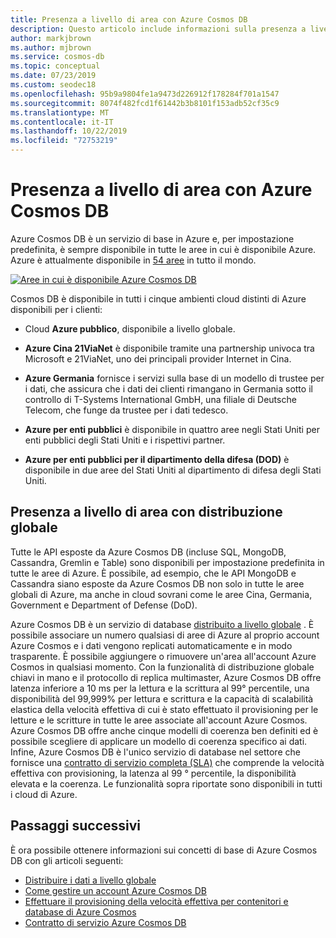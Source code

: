 ```yaml
---
title: Presenza a livello di area con Azure Cosmos DB
description: Questo articolo include informazioni sulla presenza a livello di area di Azure Cosmos DB e sui diversi ambienti cloud.
author: markjbrown
ms.author: mjbrown
ms.service: cosmos-db
ms.topic: conceptual
ms.date: 07/23/2019
ms.custom: seodec18
ms.openlocfilehash: 95b9a9804fe1a9473d226912f178284f701a1547
ms.sourcegitcommit: 8074f482fcd1f61442b3b8101f153adb52cf35c9
ms.translationtype: MT
ms.contentlocale: it-IT
ms.lasthandoff: 10/22/2019
ms.locfileid: "72753219"
---
```

# <a name="regional-presence-with-azure-cosmos-db"></a>Presenza a livello di area con Azure Cosmos DB

Azure Cosmos DB è un servizio di base in Azure e, per impostazione predefinita, è sempre disponibile in tutte le aree in cui è disponibile Azure. Azure è attualmente disponibile in [54 aree](https://azure.microsoft.com/global-infrastructure/regions/) in tutto il mondo. 

[![Aree in cui è disponibile Azure Cosmos DB](./media/regional-presence/regional-presence.png)](./media/regional-presence/regional-presence.png#lightbox)

Cosmos DB è disponibile in tutti i cinque ambienti cloud distinti di Azure disponibili per i clienti:

* Cloud **Azure pubblico**, disponibile a livello globale.

* **Azure Cina 21ViaNet** è disponibile tramite una partnership univoca tra Microsoft e 21ViaNet, uno dei principali provider Internet in Cina.

* **Azure Germania** fornisce i servizi sulla base di un modello di trustee per i dati, che assicura che i dati dei clienti rimangano in Germania sotto il controllo di T-Systems International GmbH, una filiale di Deutsche Telecom, che funge da trustee per i dati tedesco.

* **Azure per enti pubblici** è disponibile in quattro aree negli Stati Uniti per enti pubblici degli Stati Uniti e i rispettivi partner. 

* **Azure per enti pubblici per il dipartimento della difesa (DOD)** è disponibile in due aree del Stati Uniti al dipartimento di difesa degli Stati Uniti.

## <a name="regional-presence-with-global-distribution"></a>Presenza a livello di area con distribuzione globale

Tutte le API esposte da Azure Cosmos DB (incluse SQL, MongoDB, Cassandra, Gremlin e Table) sono disponibili per impostazione predefinita in tutte le aree di Azure. È possibile, ad esempio, che le API MongoDB e Cassandra siano esposte da Azure Cosmos DB non solo in tutte le aree globali di Azure, ma anche in cloud sovrani come le aree Cina, Germania, Government e Department of Defense (DoD).

Azure Cosmos DB è un servizio di database [distribuito a livello globale](distribute-data-globally.md) . È possibile associare un numero qualsiasi di aree di Azure al proprio account Azure Cosmos e i dati vengono replicati automaticamente e in modo trasparente. È possibile aggiungere o rimuovere un'area all'account Azure Cosmos in qualsiasi momento. Con la funzionalità di distribuzione globale chiavi in mano e il protocollo di replica multimaster, Azure Cosmos DB offre latenza inferiore a 10 ms per la lettura e la scrittura al 99° percentile, una disponibilità del 99,999% per lettura e scrittura e la capacità di scalabilità elastica della velocità effettiva di cui è stato effettuato il provisioning per le letture e le scritture in tutte le aree associate all'account Azure Cosmos. Azure Cosmos DB offre anche cinque modelli di coerenza ben definiti ed è possibile scegliere di applicare un modello di coerenza specifico ai dati. Infine, Azure Cosmos DB è l'unico servizio di database nel settore che fornisce una [contratto di servizio completa (SLA)](https://azure.microsoft.com/support/legal/sla/cosmos-db/v1_2/) che comprende la velocità effettiva con provisioning, la latenza al 99 ° percentile, la disponibilità elevata e la coerenza. Le funzionalità sopra riportate sono disponibili in tutti i cloud di Azure.

## <a name="next-steps"></a>Passaggi successivi

È ora possibile ottenere informazioni sui concetti di base di Azure Cosmos DB con gli articoli seguenti:

* [Distribuire i dati a livello globale](distribute-data-globally.md)
* [Come gestire un account Azure Cosmos DB](manage-account.md)
* [Effettuare il provisioning della velocità effettiva per contenitori e database di Azure Cosmos](set-throughput.md)
* [Contratto di servizio Azure Cosmos DB](https://azure.microsoft.com/support/legal/sla/cosmos-db/v1_2/)

